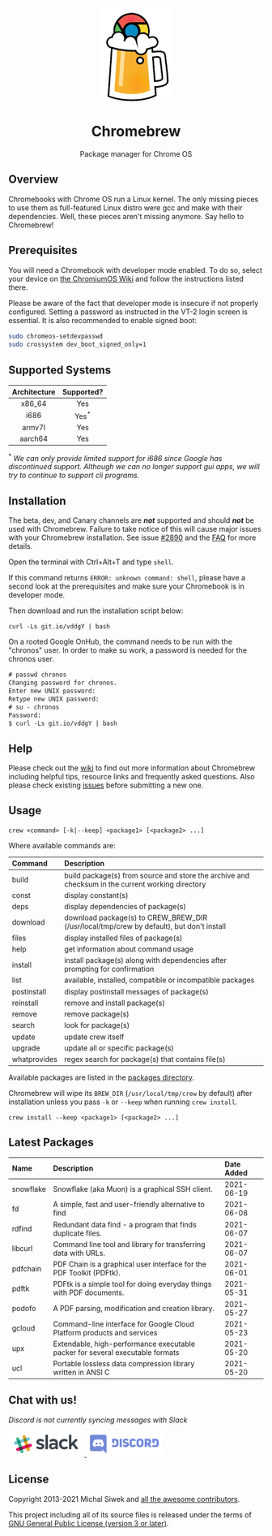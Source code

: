 <p align="center"><img src="/images/brew.png" alt="Chromebrew logo" /></p>

<h1 align="center">Chromebrew</h1>

<p align="center">Package manager for Chrome OS</p>

Overview
--------

Chromebooks with Chrome OS run a Linux kernel. The only missing pieces to use them as full-featured Linux distro were gcc and make with their dependencies. Well, these pieces aren't missing anymore. Say hello to Chromebrew!

Prerequisites
-------------

You will need a Chromebook with developer mode enabled.  To do so, select your device on
[the ChromiumOS Wiki](https://www.chromium.org/chromium-os/developer-information-for-chrome-os-devices) and follow the instructions listed there.

Please be aware of the fact that developer mode is insecure if not properly configured. Setting a password as instructed in the VT-2 login screen is essential. It is also recommended to enable signed boot:

```bash
sudo chromeos-setdevpasswd
sudo crossystem dev_boot_signed_only=1
```

Supported Systems
-----------------

| Architecture | Supported? |
|:---:|:---:|
| x86_64 | Yes |
| i686 | Yes<sup>*</sup> |
| armv7l | Yes |
| aarch64 | Yes |

<sup>*</sup> <em>We can only provide limited support for i686 since Google has discontinued support.  Although we can no longer support gui apps, we will try to continue to support cli programs.</em>

Installation
------------

The beta, dev, and Canary channels are ***not*** supported and should ***not*** be used with Chromebrew.
Failure to take notice of this will cause major issues with your Chromebrew installation.
See issue [#2890](https://github.com/skycocker/chromebrew/issues/2890) and the [FAQ](https://github.com/skycocker/chromebrew/wiki/FAQ) for more details.

Open the terminal with Ctrl+Alt+T and type `shell`.

If this command returns `ERROR: unknown command: shell`, please have a second look at the prerequisites and make sure your Chromebook is in developer mode.

Then download and run the installation script below:

    curl -Ls git.io/vddgY | bash

On a rooted Google OnHub, the command needs to be run with the "chronos" user. In order to make su work, a password is needed for the chronos user.

    # passwd chronos
    Changing password for chronos.
    Enter new UNIX password:
    Retype new UNIX password:
    # su - chronos
    Password:
    $ curl -Ls git.io/vddgY | bash

Help
----

Please check out the [wiki](https://github.com/skycocker/chromebrew/wiki) to find out more information about Chromebrew including helpful tips, resource links and frequently asked questions. Also please check existing [issues](https://github.com/skycocker/chromebrew/issues) before submitting a new one.

Usage
-----

    crew <command> [-k|--keep] <package1> [<package2> ...]

Where available commands are:

| Command | Description |
|:---|:---|
| build | build package(s) from source and store the archive and checksum in the current working directory |
| const | display constant(s) |
| deps | display dependencies of package(s) |
| download | download package(s) to CREW_BREW_DIR (/usr/local/tmp/crew by default), but don't install |
| files | display installed files of package(s) |
| help | get information about command usage |
| install | install package(s) along with dependencies after prompting for confirmation |
| list | available, installed, compatible or incompatible packages |
| postinstall | display postinstall messages of package(s) |
| reinstall | remove and install package(s) |
| remove | remove package(s) |
| search | look for package(s) |
| update | update crew itself |
| upgrade | update all or specific package(s) |
| whatprovides | regex search for package(s) that contains file(s) |

Available packages are listed in the [packages directory](https://github.com/skycocker/chromebrew/tree/master/packages).

Chromebrew will wipe its `BREW_DIR` (`/usr/local/tmp/crew` by default) after installation unless you pass `-k` or `--keep` when running `crew install`.

    crew install --keep <package1> [<package2> ...]

Latest Packages
---------------

| Name | Description | Date Added |
|:---|:---|:---|
| snowflake | Snowflake (aka Muon) is a graphical SSH client. | 2021-06-19 |
| fd | A simple, fast and user-friendly alternative to find | 2021-06-08 |
| rdfind | Redundant data find - a program that finds duplicate files. | 2021-06-07 |
| libcurl | Command line tool and library for transferring data with URLs. | 2021-06-07 |
| pdfchain | PDF Chain is a graphical user interface for the PDF Toolkit (PDFtk). | 2021-06-01 |
| pdftk | PDFtk is a simple tool for doing everyday things with PDF documents. | 2021-05-31 |
| podofo | A PDF parsing, modification and creation library. | 2021-05-27 |
| gcloud | Command-line interface for Google Cloud Platform products and services | 2021-05-23 |
| upx | Extendable, high-performance executable packer for several executable formats | 2021-05-20 |
| ucl | Portable lossless data compression library written in ANSI C | 2021-05-20 |

Chat with us!
-------------
<p><em>Discord is not currently syncing messages with Slack</em></p>
<p><a href="https://join.slack.com/t/chromebrew/shared_invite/enQtNDA2MTQ5ODQ3NDc2LTA0ZmJlMGFmNmZhOTYwNDE3ZDY0NDA0MWI0OTE3MzJkYTQxN2UxMWQ1YTEzOWFmNTliMGM4NDZjYzY2NjczZGE" target="_blank"><img src="/images/slack.png" alt="Slack Invite" />
<a href="https://discord.gg/QRrzBXN" target="_blank"><img src="/images/discord.png" alt="Discord Invite" /></a></p>

License
-------

Copyright 2013-2021 Michal Siwek and [all the awesome contributors](https://github.com/skycocker/chromebrew/graphs/contributors).

This project including all of its source files is released under the terms of [GNU General Public License (version 3 or later)](http://www.gnu.org/licenses/gpl.txt).
